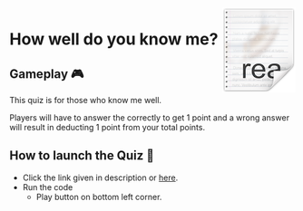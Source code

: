 <img src="icon.png" align="right" />

# How well do you know me?

## Gameplay 🎮
This quiz is for those who know me well.

Players will have to answer the correctly to get 1 point and a wrong answer will result in deducting 1 point from your total points.

## How to launch the Quiz 🚀
* Click the link given in description or [here](https://repl.it/@nisargpawade/How-well-do-you-know-me?embed=1&outout=0#index.js 'link to game').
* Run the code
  * Play button on bottom left corner.
